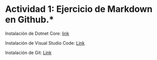 
  # Actividad 1: Ejercicio de Markdown en Github.*

 Instalación de Dotnet Core: [link](https://dotnet.microsoft.com/download ".Net Core" ) 

 Instalación de Visual Studio Code: [Link](https://code.visualstudio.com/download "VSC")

 Instalación de Git: [Link](https://git-scm.com/download/win "Git" )

